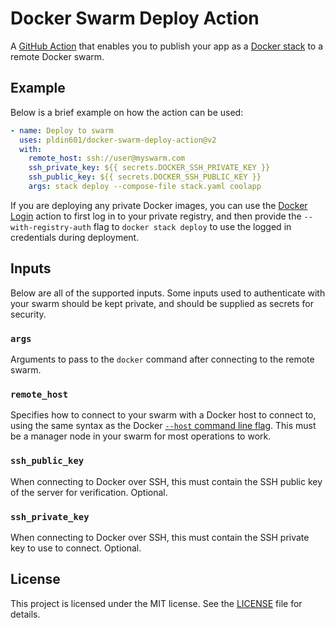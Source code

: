 # Docker Swarm Deploy Action

A [GitHub Action](https://github.com/features/actions) that enables you to publish your app as a [Docker stack](https://docs.docker.com/engine/swarm/stack-deploy/) to a remote Docker swarm.

## Example

Below is a brief example on how the action can be used:

```yaml
- name: Deploy to swarm
  uses: pldin601/docker-swarm-deploy-action@v2
  with:
    remote_host: ssh://user@myswarm.com
    ssh_private_key: ${{ secrets.DOCKER_SSH_PRIVATE_KEY }}
    ssh_public_key: ${{ secrets.DOCKER_SSH_PUBLIC_KEY }}
    args: stack deploy --compose-file stack.yaml coolapp
```

If you are deploying any private Docker images, you can use the [Docker Login](https://github.com/marketplace/actions/docker-login) action to first log in to your private registry, and then provide the `--with-registry-auth` flag to `docker stack deploy` to use the logged in credentials during deployment.

## Inputs

Below are all of the supported inputs. Some inputs used to authenticate with your swarm should be kept private, and should be supplied as secrets for security.

### `args`

Arguments to pass to the `docker` command after connecting to the remote swarm.

### `remote_host`

Specifies how to connect to your swarm with a Docker host to connect to, using the same syntax as the Docker [`--host` command line flag](https://docs.docker.com/engine/reference/commandline/cli/). This must be a manager node in your swarm for most operations to work.

### `ssh_public_key`

When connecting to Docker over SSH, this must contain the SSH public key of the server for verification. Optional.

### `ssh_private_key`

When connecting to Docker over SSH, this must contain the SSH private key to use to connect. Optional.

## License

This project is licensed under the MIT license. See the [LICENSE](LICENSE) file for details.
